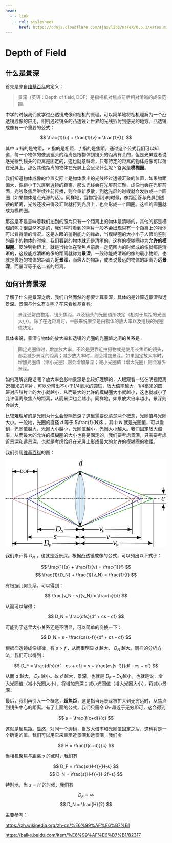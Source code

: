 ```yaml
---
head:
  - - link
    - rel: stylesheet
      href: https://cdnjs.cloudflare.com/ajax/libs/KaTeX/0.5.1/katex.min.css
---
```

# Depth of Field

## 什么是景深

首先是来自[维基百科](https://zh.wikipedia.org/zh-cn/%E6%99%AF%E6%B7%B1)的定义：

> 景深（英语：Depth of field, DOF）是指相机对焦点前后相对清晰的成像范围。

中学的时候我们就学过凸透镜成像和相机的原理，可以简单地将相机理解为一个凸透镜成像的应用，相机通过镜头的凸透镜让世界的光线折射到感光的地方。凸透镜成像有一个重要的公式：

$$
\frac{1}{u} + \frac{1}{v} = \frac{1}{f},
$$

其中 $u$ 指的是物距，  $v$ 指的是相距，  $f$ 指的是焦距。通过这个公式我们可以知道，每一个物体的像到镜头的距离是跟物体到镜头的距离有关的，但是光屏或者说感光器到镜头的距离是固定的，这也就意味着，只有特定的距离的物体成像可以落在光屏上。那么其他距离的物体在光屏上会呈现什么呢？答案是**模糊圈**。

我们知道物体成像的位置实际上是物体发出的光线经过透镜汇聚的位置，如果物距偏大，像距小于光屏到透镜的距离，那么光线会在光屏前汇聚，成像也会在光屏前面，光线聚焦后继续往前传播，则会重新发散，到达光屏的时候就会发散成一个圆圈（如果物体是点光源的话）。同样地，当物距偏小的时候，像距回答与光屏到透镜的距离，光线还没来得及汇聚就打到光屏上，也会形成一个圆圈。这样的圆圈就成为模糊圈。

那这是不是意味着我们拍到的照片只有一个距离上的物体是清晰的，其他的都是模糊的呢？很显然不是的，我们平时看到的照片一般不会出现只有一个距离上的物体可以看得清的情况。这是人眼的鉴别能力的缘故，当模糊圈的大小小于人眼能鉴别的最小的物体的时候，我们看到的物体就还是清晰的，这样的模糊圈称为**允许的模糊圈**。反映到物距上，就是当物体在聚焦点前后一定范围内的时候成的像就都是清晰的，这段能成清晰的像的距离就称为**景深**。一般称能成清晰的像的最小物距，也就是最近的物体的距离为**近景深**，而最大的物距，或者说最远的物体的距离为**远景深**，而景深等于这二者的距离。

## 如何计算景深

了解了什么是景深之后，我们自然而然的想要计算景深，具体的是计算近景深和远景深。景深与什么有关呢？在来看[维基百科](https://zh.wikipedia.org/zh-cn/%E6%99%AF%E6%B7%B1):

> 景深通常由物距、镜头焦距，以及镜头的光圈值所决定（相对于焦距的光圈大小）。除了在近距离时，一般来说景深是由物体的放大率以及透镜的光圈值决定。

具体来说，景深与物体的放大率和透镜的光圈的光圈值之间的关系是：
> 固定光圈值时，增加放大率，不论是更靠近拍摄物或是使用长焦距的镜头，都会减少景深的距离；减少放大率时，则会增加景深。如果固定放大率时，增加光圈值（缩小光圈）则会增加景深；减小光圈值（增大光圈）则会减少景深。

如何理解这段话呢？放大率会影响景深是比较好理解的，人眼观看一张在明视距离25厘米的照片，可以分辨出不小于1/4毫米的圆斑，放大倍率越大，1/4毫米的圆斑对应胶片上的大小就越小，从而最大的允许的模糊圈大小就越小，这也就减小了允许偏离聚焦点的距离，从而景深也会越小。同样地，如果放大倍率越小，景深则会越大。

比较难理解的是光圈为什么会影响景深？这里需要说清楚两个概念，光圈值与光圈大小。一般地，光圈的直径 $d$ 等于 $\frac{f}{N}$ ，其中 $N$ 就是光圈值，可以看到，光圈值越大，光圈大小越小，光圈值越小，光圈大小越大。我们固定放大倍率，从而最大的允许的模糊圈的大小也将是固定的，我们要考虑景深，只需要考虑近景深和远景深，也就是考虑恰好在光屏上形成最大的允许的模糊圈的物距。

我们引用[维基百科](https://zh.wikipedia.org/zh-cn/%E6%99%AF%E6%B7%B1)的图：

![DoF](images/DoF-sym.svg)

我们来计算 $D_N$ ，也就是近景深。根据凸透镜成像的公式，可以列出以下式子：

$$
\frac{1}{s} + \frac{1}{v} = \frac{1}{f}
$$
$$
\frac{1}{D_N} + \frac{1}{v_N} = \frac{1}{f}
$$

有根据几何关系，可以得到：

$$
\frac{v_N - v}{v_N} = \frac{c}{d}
$$

从而可以解得：

$$
D_N = \frac{dfs}{df + cs - cf}
$$

可能到了这里大小关系还是不明显，可以简单的变换一下：

$$
D_N = s - \frac{cs(s-f)}{df + cs - cf}
$$

根据凸透镜成像规律，有 $s > f$ ，从而很明显 $d$ 越大， $D_N$ 越大。同样的分析方法，我们可以得到：

$$
D_F = \frac{dfs}{df - cs + cf} = s + \frac{cs(s-f)}{df - cs + cf}
$$

从而 $d$ 越大， $D_F$ 越小。故 $d$ 越大，景深，也就是 $D_F - D_N$越小。也就是说，增大光圈值（减小光圈大小），将增加景深；减小光圈值（增大光圈大小），将减小景深。

最后，我们再引入一个概念，**超焦距**，这是指当远景深被扩大到无穷远时，从焦点到镜头中心的距离。有了上面的公式，我们只需令 $D_F$ 趋近于无穷即可，这会得到

$$
s = \frac{f(c+d)}{c}
$$

这就是超焦距。显然，对同一个透镜，当放大倍率和光圈值固定之后，这也将是一个确定的值。我们可以用它来表示近景深和远景深，我们令

$$
H = \frac{f(c+d)}{c}
$$

当相机聚焦与距离 $s$ 的点时，我们有

$$
D_F = \frac{s(H-f)}{H-s}
$$
$$
D_N = \frac{s(H-f)}{H-2f+s}
$$

特别地，当 $s=H$ 的时候，我们有

$$
D_F = \infty
$$
$$
D_N = \frac{H}{2}
$$

主要参考：

https://zh.wikipedia.org/zh-cn/%E6%99%AF%E6%B7%B1

https://baike.baidu.com/item/%E6%99%AF%E6%B7%B1/82317
